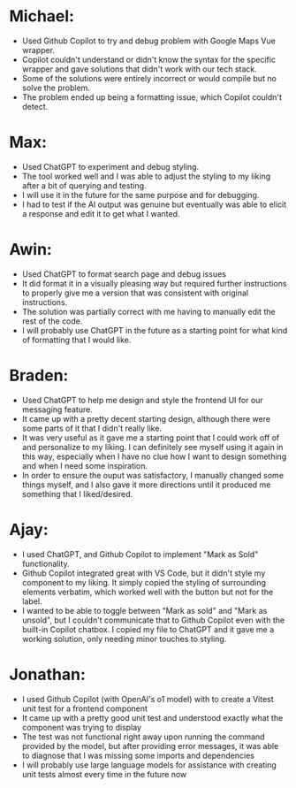 # Michael:
- Used Github Copilot to try and debug problem with Google Maps Vue wrapper.
- Copilot couldn't understand or didn't know the syntax for the specific wrapper and gave solutions that didn't work with our tech stack.
- Some of the solutions were entirely incorrect or would compile but no solve the problem.
- The problem ended up being a formatting issue, which Copilot couldn't detect.

# Max:
- Used ChatGPT to experiment and debug styling.
- The tool worked well and I was able to adjust the styling to my liking after a bit of querying and testing.
- I will use it in the future for the same purpose and for debugging.
- I had to test if the AI output was genuine but eventually was able to elicit a response and edit it to get what I wanted.

# Awin:
- Used ChatGPT to format search page and debug issues
- It did format it in a visually pleasing way but required further instructions to properly give me a version that was consistent with original instructions.
- The solution was partially correct with me having to manually edit the rest of the code.
- I will probably use ChatGPT in the future as a starting point for what kind of formatting that I would like.

# Braden:
- Used ChatGPT to help me design and style the frontend UI for our messaging feature.
- It came up with a pretty decent starting design, although there were some parts of it that I didn't really like.
- It was very useful as it gave me a starting point that I could work off of and personalize to my liking. I can definitely see myself using it again in this way, especially when I have no clue how I want to design something and when I need some inspiration.
- In order to ensure the ouput was satisfactory, I manually changed some things myself, and I also gave it more directions until it produced me something that I liked/desired.

# Ajay:
- I used ChatGPT, and Github Copilot to implement "Mark as Sold" functionality.
- Github Copilot integrated great with VS Code, but it didn't style my component to my liking. It simply copied the styling of surrounding elements verbatim, which worked well with the button but not for the label.
- I wanted to be able to toggle between "Mark as sold" and "Mark as unsold", but I couldn't communicate that to Github Copilot even with the built-in Copilot chatbox. I copied my file to ChatGPT and it gave me a working solution, only needing minor touches to styling.

# Jonathan:
- I used Github Copilot (with OpenAI's o1 model) with to create a Vitest unit test for a frontend component
- It came up with a pretty good unit test and understood exactly what the component was trying to display
- The test was not functional right away upon running the command provided by the model, but after providing error messages, it was able to diagnose that I was missing some imports and dependencies
- I will probably use large language models for assistance with creating unit tests almost every time in the future now
